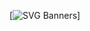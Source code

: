 [![SVG Banners](https://svg-banners.vercel.app/api?type=glitch&text1=Kerjox🤹&width=800&height=400)]

